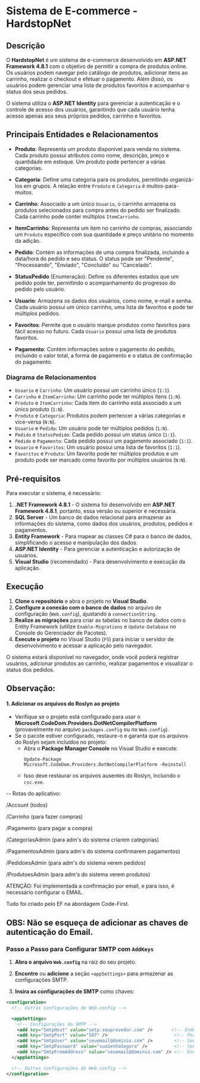 # Sistema de E-commerce - HardstopNet

## Descrição

O **HardstopNet** é um sistema de e-commerce desenvolvido em **ASP.NET Framework 4.8.1** com o objetivo de permitir a compra de produtos online. Os usuários podem navegar pelo catálogo de produtos, adicionar itens ao carrinho, realizar o checkout e efetuar o pagamento. Além disso, os usuários podem gerenciar uma lista de produtos favoritos e acompanhar o status dos seus pedidos.

O sistema utiliza o **ASP.NET Identity** para gerenciar a autenticação e o controle de acesso dos usuários, garantindo que cada usuário tenha acesso apenas aos seus próprios pedidos, carrinho e favoritos. 

## Principais Entidades e Relacionamentos

- **Produto**: Representa um produto disponível para venda no sistema. Cada produto possui atributos como nome, descrição, preço e quantidade em estoque. Um produto pode pertencer a várias categorias.

- **Categoria**: Define uma categoria para os produtos, permitindo organizá-los em grupos. A relação entre `Produto` e `Categoria` é muitos-para-muitos.

- **Carrinho**: Associado a um único `Usuario`, o carrinho armazena os produtos selecionados para compra antes do pedido ser finalizado. Cada carrinho pode conter múltiplos `ItemCarrinho`.

- **ItemCarrinho**: Representa um item no carrinho de compras, associando um `Produto` específico com sua quantidade e preço unitário no momento da adição.

- **Pedido**: Contém as informações de uma compra finalizada, incluindo a data/hora do pedido e seu status. O status pode ser "Pendente", "Processando", "Enviado", "Concluído" ou "Cancelado".

- **StatusPedido** (Enumeração): Define os diferentes estados que um pedido pode ter, permitindo o acompanhamento do progresso do pedido pelo usuário.

- **Usuario**: Armazena os dados dos usuários, como nome, e-mail e senha. Cada usuário possui um único carrinho, uma lista de favoritos e pode ter múltiplos pedidos.

- **Favoritos**: Permite que o usuário marque produtos como favoritos para fácil acesso no futuro. Cada `Usuario` possui uma lista de produtos favoritos.

- **Pagamento**: Contém informações sobre o pagamento do pedido, incluindo o valor total, a forma de pagamento e o status de confirmação do pagamento.

### Diagrama de Relacionamentos

- `Usuario` e `Carrinho`: Um usuário possui um carrinho único (`1:1`).
- `Carrinho` e `ItemCarrinho`: Um carrinho pode ter múltiplos itens (`1:N`).
- `Produto` e `ItemCarrinho`: Cada item do carrinho está associado a um único produto (`1:N`).
- `Produto` e `Categoria`: Produtos podem pertencer a várias categorias e vice-versa (`N:N`).
- `Usuario` e `Pedido`: Um usuário pode ter múltiplos pedidos (`1:N`).
- `Pedido` e `StatusPedido`: Cada pedido possui um status único (`1:1`).
- `Pedido` e `Pagamento`: Cada pedido possui um pagamento associado (`1:1`).
- `Usuario` e `Favoritos`: Um usuário possui uma lista de favoritos (`1:1`).
- `Favoritos` e `Produto`: Um favorito pode ter múltiplos produtos e um produto pode ser marcado como favorito por múltiplos usuários (`N:N`).

## Pré-requisitos

Para executar o sistema, é necessário:

1. **.NET Framework 4.8.1** - O sistema foi desenvolvido em **ASP.NET Framework 4.8.1**, portanto, essa versão ou superior é necessária.
2. **SQL Server** - Um banco de dados relacional para armazenar as informações do sistema, como dados dos usuários, produtos, pedidos e pagamentos.
3. **Entity Framework** - Para mapear as classes C# para o banco de dados, simplificando o acesso e manipulação dos dados.
4. **ASP.NET Identity** - Para gerenciar a autenticação e autorização de usuários.
5. **Visual Studio** (recomendado) - Para desenvolvimento e execução da aplicação.

## Execução

1. **Clone o repositório** e abra o projeto no **Visual Studio**.
2. **Configure a conexão com o banco de dados** no arquivo de configuração (`Web.config`), ajustando a `connectionString`.
3. **Realize as migrações** para criar as tabelas no banco de dados com o Entity Framework (utilize `Enable-Migrations` e `Update-Database` no Console do Gerenciador de Pacotes).
4. **Execute o projeto** no Visual Studio (`F5`) para iniciar o servidor de desenvolvimento e acessar a aplicação pelo navegador.

O sistema estará disponível no navegador, onde você poderá registrar usuários, adicionar produtos ao carrinho, realizar pagamentos e visualizar o status dos pedidos.

## Observação:

#### 1. **Adicionar os arquivos do Roslyn ao projeto**
   - Verifique se o projeto está configurado para usar o **Microsoft.CodeDom.Providers.DotNetCompilerPlatform** (provavelmente no arquivo `packages.config` ou no `Web.config`).
   - Se o pacote estiver configurado, restaure-o e garanta que os arquivos do Roslyn sejam incluídos no projeto:
     - Abra o **Package Manager Console** no Visual Studio e execute:
       ```NuGet
       Update-Package Microsoft.CodeDom.Providers.DotNetCompilerPlatform -Reinstall
       ```
     - Isso deve restaurar os arquivos ausentes do Roslyn, incluindo o `csc.exe`.

--
Rotas do aplicativo:

/Account (todos)

/Carrinho (para fazer compras)

/Pagamento (para pagar a compra)

/CategoriasAdmin (para adm's do sistema criarem categorias)

/PagamentosAdmin (para adm's do sistema confirmarem pagamentos)

/PedidoesAdmin (para adm's do sistema verem pedidos)

/ProdutoesAdmin (para adm's do sistema verem produtos)

ATENÇÃO: Foi implementada a confirmação por email, e para isso, é necessário configurar o EMAIL.

Tudo foi criado pelo EF na abordagem Code-First.

## OBS: Não se esqueça de adicionar as chaves de autenticação do Email. 
### Passo a Passo para Configurar SMTP com `AddKeys`

1. **Abra o arquivo `Web.config`** na raiz do seu projeto.

2. **Encontre** ou **adicione** a seção `<appSettings>` para armazenar as configurações SMTP.

3. **Insira as configurações de SMTP** como chaves:

```xml
<configuration>
  <!-- Outras configurações do Web.config -->

  <appSettings>
    <!-- Configurações do SMTP -->
    <add key="SmtpHost" value="smtp.seuprovedor.com" />       <!-- Endereço do servidor SMTP -->
    <add key="SmtpPort" value="587" />                         <!-- Porta do servidor SMTP (ex: 587 para TLS) -->
    <add key="SmtpUser" value="seuemail@dominio.com" />        <!-- Seu e-mail para autenticação -->
    <add key="SmtpPassword" value="suaSenhaSegura" />          <!-- Senha do seu e-mail -->
    <add key="SmtpFromAddress" value="seuemail@dominio.com" /> <!-- Endereço "De" para os e-mails -->
  </appSettings>

  <!-- Outras configurações do Web.config -->
</configuration>
```
